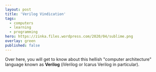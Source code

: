 ```yaml
---
layout: post
title: 'Verilog Vindication'
tags:
  - computers
  - learning
  - programming
hero: https://zinka.files.wordpress.com/2020/04/sublime.png
overlay: green
published: false
---
```


Over here, you will get to know about this hellish "computer architecture" language known as **Verilog** (iVerilog or Icarus Verilog in particular).
